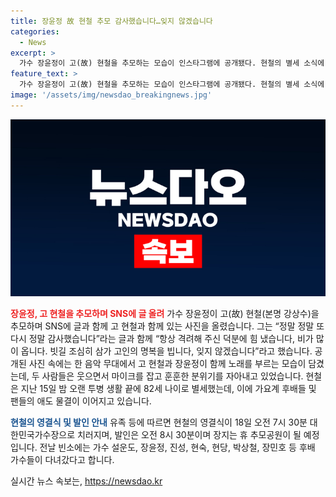 ```yaml
---
title: 장윤정 故 현철 추모 감사했습니다…잊지 않겠습니다
categories:
  - News
excerpt: >
  가수 장윤정이 고(故) 현철을 추모하는 모습이 인스타그램에 공개됐다. 현철의 별세 소식에 고마움을 표현하며 두 사람의 지난 모습도 함께 공유했다. 현철의 고인의 명복을 빈다는 인사와 함께, 두 사람이 함께한 따뜻한 무대 모습이 담긴 사진도 게재됐다. 현철은 15일 82세의 나이로 별세했으며, 가수들과 팬들의 애도 속에 영결식이 치러질 예정이다. 이에 가수들이 빈소를 찾아 애도하고 있다.
feature_text: >
  가수 장윤정이 고(故) 현철을 추모하는 모습이 인스타그램에 공개됐다. 현철의 별세 소식에 고마움을 표현하며 두 사람의 지난 모습도 함께 공유했다. 현철의 고인의 명복을 빈다는 인사와 함께, 두 사람이 함께한 따뜻한 무대 모습이 담긴 사진도 게재됐다. 현철은 15일 82세의 나이로 별세했으며, 가수들과 팬들의 애도 속에 영결식이 치러질 예정이다. 이에 가수들이 빈소를 찾아 애도하고 있다.
image: '/assets/img/newsdao_breakingnews.jpg'
---
```


<p><img src="/assets/img/newsdao_breakingnews.jpg" alt="flaretime 속보" /></p>

<p><b><span style="color: #ee2323;">장윤정, 고 현철을 추모하며 SNS에 글 올려</span></b>
가수 장윤정이 고(故) 현철(본명 강상수)을 추모하며 SNS에 글과 함께 고 현철과 함께 있는 사진을 올렸습니다. 그는 “정말 정말 또다시 정말 감사했습니다”라는 글과 함께 “항상 격려해 주신 덕분에 힘 냈습니다, 비가 많이 옵니다. 빗길 조심히 삼가 고인의 명복을 빕니다, 잊지 않겠습니다”라고 했습니다. 공개된 사진 속에는 한 음악 무대에서 고 현철과 장윤정이 함께 노래를 부르는 모습이 담겼는데, 두 사람들은 웃으면서 마이크를 잡고 훈훈한 분위기를 자아내고 있었습니다. 현철은 지난 15일 밤 오랜 투병 생활 끝에 82세 나이로 별세했는데, 이에 가요계 후배들 및 팬들의 애도 물결이 이어지고 있습니다.</p>

<p><b><span style="color: #1a5490;">현철의 영결식 및 발인 안내</span></b>
유족 등에 따르면 현철의 영결식이 18일 오전 7시 30분 대한민국가수장으로 치러지며, 발인은 오전 8시 30분이며 장지는 휴 추모공원이 될 예정입니다. 전날 빈소에는 가수 설운도, 장윤정, 진성, 현숙, 현당, 박상철, 장민호 등 후배 가수들이 다녀갔다고 합니다.</p>
실시간 뉴스 속보는, <a href="https://newsdao.kr" rel="dofollow">https://newsdao.kr</a>


